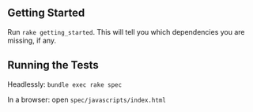 ## Getting Started

Run `rake getting_started`. This will tell you which dependencies you
are missing, if any.

## Running the Tests

Headlessly: `bundle exec rake spec`

In a browser: open `spec/javascripts/index.html`
